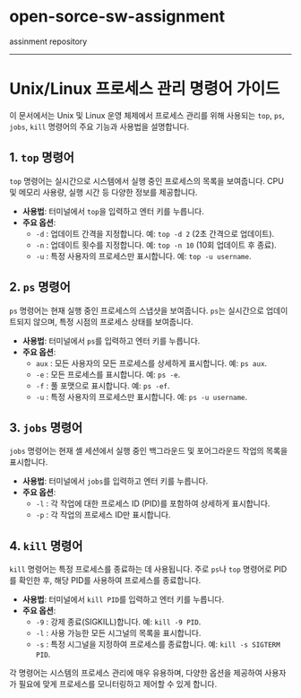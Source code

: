 # open-sorce-sw-assignment
assinment repository

___
# Unix/Linux 프로세스 관리 명령어 가이드

이 문서에서는 Unix 및 Linux 운영 체제에서 프로세스 관리를 위해 사용되는 `top`, `ps`, `jobs`, `kill` 명령어의 주요 기능과 사용법을 설명합니다.

## 1. `top` 명령어
`top` 명령어는 실시간으로 시스템에서 실행 중인 프로세스의 목록을 보여줍니다. CPU 및 메모리 사용량, 실행 시간 등 다양한 정보를 제공합니다.

- **사용법**: 터미널에서 `top`을 입력하고 엔터 키를 누릅니다.
- **주요 옵션**:
  - `-d` : 업데이트 간격을 지정합니다. 예: `top -d 2` (2초 간격으로 업데이트).
  - `-n` : 업데이트 횟수를 지정합니다. 예: `top -n 10` (10회 업데이트 후 종료).
  - `-u` : 특정 사용자의 프로세스만 표시합니다. 예: `top -u username`.

## 2. `ps` 명령어
`ps` 명령어는 현재 실행 중인 프로세스의 스냅샷을 보여줍니다. `ps`는 실시간으로 업데이트되지 않으며, 특정 시점의 프로세스 상태를 보여줍니다.

- **사용법**: 터미널에서 `ps`를 입력하고 엔터 키를 누릅니다.
- **주요 옵션**:
  - `aux` : 모든 사용자의 모든 프로세스를 상세하게 표시합니다. 예: `ps aux`.
  - `-e` : 모든 프로세스를 표시합니다. 예: `ps -e`.
  - `-f` : 풀 포맷으로 표시합니다. 예: `ps -ef`.
  - `-u` : 특정 사용자의 프로세스만 표시합니다. 예: `ps -u username`.

## 3. `jobs` 명령어
`jobs` 명령어는 현재 셸 세션에서 실행 중인 백그라운드 및 포어그라운드 작업의 목록을 표시합니다.

- **사용법**: 터미널에서 `jobs`를 입력하고 엔터 키를 누릅니다.
- **주요 옵션**:
  - `-l` : 각 작업에 대한 프로세스 ID (PID)를 포함하여 상세하게 표시합니다.
  - `-p` : 각 작업의 프로세스 ID만 표시합니다.

## 4. `kill` 명령어
`kill` 명령어는 특정 프로세스를 종료하는 데 사용됩니다. 주로 `ps`나 `top` 명령어로 PID를 확인한 후, 해당 PID를 사용하여 프로세스를 종료합니다.

- **사용법**: 터미널에서 `kill PID`를 입력하고 엔터 키를 누릅니다.
- **주요 옵션**:
  - `-9` : 강제 종료(SIGKILL)합니다. 예: `kill -9 PID`.
  - `-l` : 사용 가능한 모든 시그널의 목록을 표시합니다.
  - `-s` : 특정 시그널을 지정하여 프로세스를 종료합니다. 예: `kill -s SIGTERM PID`.

각 명령어는 시스템의 프로세스 관리에 매우 유용하며, 다양한 옵션을 제공하여 사용자가 필요에 맞게 프로세스를 모니터링하고 제어할 수 있게 합니다.
